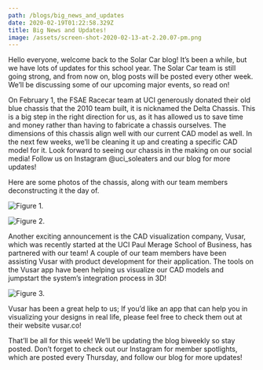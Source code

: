 ```yaml
---
path: /blogs/big_news_and_updates
date: 2020-02-19T01:22:58.329Z
title: Big News and Updates!
image: /assets/screen-shot-2020-02-13-at-2.20.07-pm.png
---
```

Hello everyone, welcome back to the Solar Car blog! It’s been a while, but we have lots of updates for this school year. The Solar Car team is still going strong, and from now on, blog posts will be posted every other week. We’ll be discussing some of our upcoming major events, so read on!

On February 1, the FSAE Racecar team at UCI generously donated their old blue chassis that the 2010 team built, it is nicknamed the Delta Chassis. This is a big step in the right direction for us, as it has allowed us to save time and money rather than having to fabricate a chassis ourselves. The dimensions of this chassis align well with our current CAD model as well. In the next few weeks, we’ll be cleaning it up and creating a specific CAD model for it. Look forward to seeing our chassis in the making on our social media! Follow us on Instagram @uci_soleaters and our blog for more updates!

Here are some photos of the chassis, along with our team members deconstructing it the day of.

![](/assets/20200201_162733.jpg "Figure 1.")

![](/assets/dsc01947.jpg "Figure 2. ")

Another exciting announcement is the CAD visualization company, Vusar, which was recently started at the UCI Paul Merage School of Business, has partnered with our team! A couple of our team members have been assisting Vusar with product development for their application. The tools on the Vusar app have been helping us visualize our CAD models and jumpstart the system’s integration process in 3D! 

![](/assets/dscn1793.jpg "Figure 3.")

Vusar has been a great help to us; If you’d like an app that can help you in visualizing your designs in real life, please feel free to check them out at their website vusar.co!

That’ll be all for this week! We’ll be updating the blog biweekly so stay posted. Don’t forget to check out our Instagram for member spotlights, which are posted every Thursday, and follow our blog for more updates!
